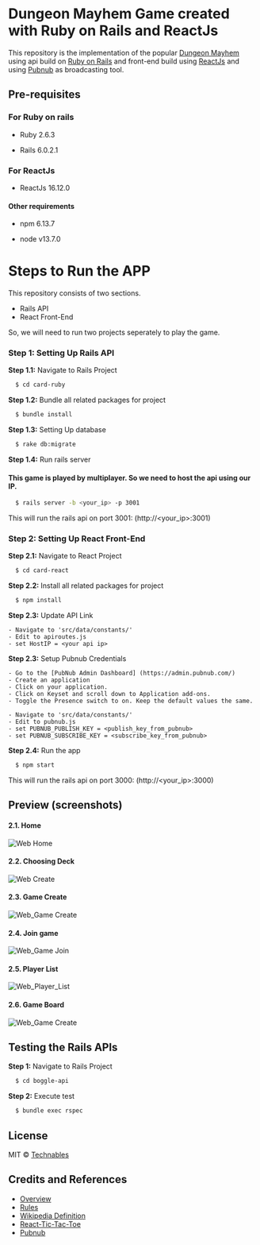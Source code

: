 

# Dungeon Mayhem Game created with Ruby on Rails and ReactJs

This repository is the implementation of the popular [Dungeon Mayhem](https://media.wizards.com/2019/dnd/downloads/DnD_Mayhem.pdf) using api build on [Ruby on Rails](https://rubyonrails.org/) and front-end build using [ReactJs](https://reactjs.org/) and using [Pubnub](https://admin.pubnub.com/) as broadcasting tool.


## Pre-requisites
  

### For Ruby on rails

  - Ruby 2.6.3

  - Rails 6.0.2.1

### For ReactJs

  - ReactJs 16.12.0
  
 #### Other requirements
  - npm 6.13.7
  
  - node v13.7.0
  
# Steps to Run the APP

This repository consists of two sections.
  - Rails API
  - React Front-End
 
So, we will need to run two projects seperately to play the game.

### Step 1: Setting Up Rails API
  
  **Step 1.1:** Navigate to Rails Project
  ```bash
    $ cd card-ruby
  ```
  **Step 1.2:** Bundle all related packages for project
  ```bash
    $ bundle install
  ```
  
  **Step 1.3:** Setting Up database
  ```bash
    $ rake db:migrate
  ```
 
  **Step 1.4:** Run rails server
   #### This game is played by multiplayer. So we need to host the api using our IP.
  ```bash
    $ rails server -b <your_ip> -p 3001
  ```
  
  This will run the rails api on port 3001: (http://<your_ip>:3001)
  

### Step 2: Setting Up React Front-End
  **Step 2.1:** Navigate to React Project
  ```bash
    $ cd card-react
  ```
  **Step 2.2:** Install all related packages for project
  ```bash
    $ npm install
  ```
  
  **Step 2.3:** Update API Link
  ```
  - Navigate to 'src/data/constants/'
  - Edit to apiroutes.js
  - set HostIP = <your api ip> 
   ```   
   **Step 2.3:** Setup Pubnub Credentials
  ```
  - Go to the [PubNub Admin Dashboard] (https://admin.pubnub.com/)
  - Create an application
  - Click on your application. 
  - Click on Keyset and scroll down to Application add-ons. 
  - Toggle the Presence switch to on. Keep the default values the same.
  
  - Navigate to 'src/data/constants/'
  - Edit to pubnub.js
  - set PUBNUB_PUBLISH_KEY = <publish_key_from_pubnub> 
  - set PUBNUB_SUBSCRIBE_KEY = <subscribe_key_from_pubnub> 
   ```     
  
  **Step 2.4:** Run the app
  ```bash
    $ npm start
  ```
  
  This will run the rails api on port 3000: (http://<your_ip>:3000)
  
  
## Preview (screenshots)


#### 2.1. Home
![Web Home](resources/1.HomePage.png)

#### 2.2. Choosing Deck
![Web Create](resources/2.CreateGame.png)
#### 2.3. Game Create
![Web_Game Create](resources/3.game-created.png)
#### 2.4. Join game
![Web_Game Join](resources/4.joingame.png)
#### 2.5. Player List
![Web_Player_List](resources/5.playerjoined.png)
#### 2.6. Game Board
![Web_Game Create](resources/6.gameboard.png)


## Testing the Rails APIs

**Step 1:** Navigate to Rails Project
  ```bash
    $ cd boggle-api
  ```
**Step 2:** Execute test
  ```bash
    $ bundle exec rspec
  ```




## License

MIT © [Technables](https://github.com/technables) 
  
  
## Credits and References
- [Overview](https://dnd.wizards.com/products/tabletop-games/rpg-products-board-card-games/dungeon-mayhem)
- [Rules](https://media.wizards.com/2019/dnd/downloads/DnD_Mayhem.pdf)
- [Wikipedia Definition](https://en.wikipedia.org/wiki/Boggle)
- [React-Tic-Tac-Toe](https://github.com/ocastroa/react-tictactoe)
- [Pubnub](https://admin.pubnub.com/)
  

